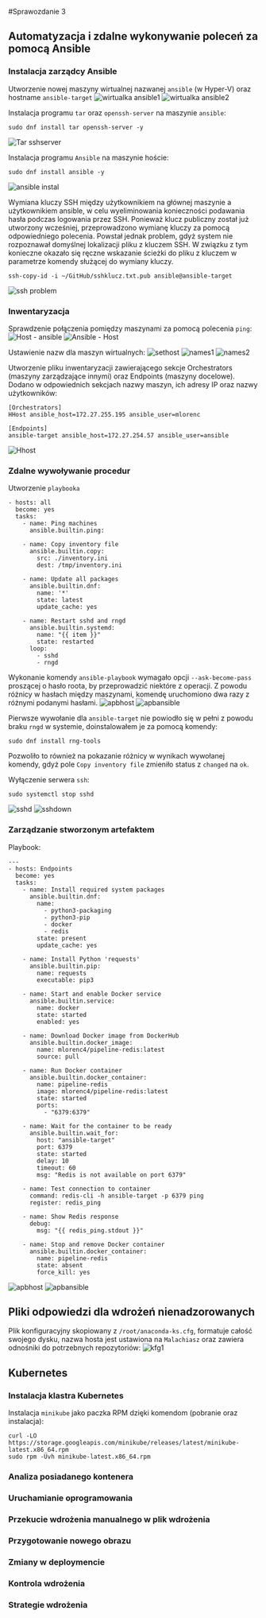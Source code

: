 #Sprawozdanie 3

## Automatyzacja i zdalne wykonywanie poleceń za pomocą Ansible

### Instalacja zarządcy Ansible
Utworzenie nowej maszyny wirtualnej nazwanej `ansible` (w Hyper-V) oraz hostname `ansible-target`
![wirtualka ansible1](./screenshots/nmwa1.png)
![wirtualka ansible2](./screenshots/nmwa2.png)


Instalacja programu `tar` oraz `openssh-server` na maszynie `ansible`:
```
sudo dnf install tar openssh-server -y
```
![Tar sshserver](./screenshots/tar.png)

Instalacja programu `Ansible` na maszynie hoście:
```
sudo dnf install ansible -y
```
![ansible instal](./screenshots/ansibleinstal.png)


Wymiana kluczy SSH między użytkownikiem na głównej maszynie a użytkownikiem ansible, w celu wyeliminowania konieczności podawania hasła podczas logowania przez SSH. Ponieważ klucz publiczny został już utworzony wcześniej, przeprowadzono wymianę kluczy za pomocą odpowiedniego polecenia. Powstał jednak problem, gdyż system nie rozpoznawał domyślnej lokalizacji pliku z kluczem SSH. W związku z tym konieczne okazało się ręczne wskazanie ścieżki do pliku z kluczem w parametrze komendy służącej do wymiany kluczy.
```
ssh-copy-id -i ~/GitHub/sshklucz.txt.pub ansible@ansible-target
```
![ssh problem](./screenshots/sshproblem.png)
### Inwentaryzacja

Sprawdzenie połączenia pomiędzy maszynami za pomocą polecenia `ping`:
![Host - ansible](./screenshots/hostansible.png)
![Ansible - Host](./screenshots/ansiblehost.png)

Ustawienie nazw dla maszyn wirtualnych:
![sethost](./screenshots/sethhost.png)
![names1](./screenshots/nameshhost.png)
![names2](./screenshots/namesansible.png)

Utworzenie pliku inwentaryzacji zawierającego sekcje Orchestrators (maszyny zarządzające innymi) oraz Endpoints (maszyny docelowe). Dodano w odpowiednich sekcjach nazwy maszyn, ich adresy IP oraz nazwy użytkowników:
```
[Orchestrators]
HHost ansible_host=172.27.255.195 ansible_user=mlorenc

[Endpoints]
ansible-target ansible_host=172.27.254.57 ansible_user=ansible
```
![Hhost](./screenshots/hhost.png)


### Zdalne wywoływanie procedur
Utworzenie `playbooka`
```
- hosts: all
  become: yes
  tasks:
    - name: Ping machines
      ansible.builtin.ping:

    - name: Copy inventory file
      ansible.builtin.copy:
        src: ./inventory.ini
        dest: /tmp/inventory.ini

    - name: Update all packages
      ansible.builtin.dnf:
        name: '*'
        state: latest
        update_cache: yes

    - name: Restart sshd and rngd
      ansible.builtin.systemd:
        name: "{{ item }}"
        state: restarted
      loop:
        - sshd
        - rngd
```

Wykonanie komendy `ansible-playbook` wymagało opcji `--ask-become-pass` proszącej o hasło roota, by przeprowadzić niektóre z operacji. Z powodu różnicy w hasłach między maszynami, komendę uruchomiono dwa razy z różnymi podanymi hasłami.
![apbhost](./screenshots/apbhost.png)
![apbansible](./screenshots/apbansible.png)

Pierwsze wywołanie dla `ansible-target` nie powiodło się w pełni z powodu braku `rngd` w systemie, doinstalowałem je za pomocą komendy:
```
sudo dnf install rng-tools
```
Pozwoliło to również na pokazanie różnicy w wynikach wywołanej komendy, gdyż pole `Copy inventory file` zmieniło status z `changed` na `ok`.

Wyłączenie serwera `ssh`:
```
sudo systemctl stop sshd
```
![sshd](./screenshots/sshd.png)
![sshdown](./screenshots/sshdown.png)

### Zarządzanie stworzonym artefaktem


Playbook:
```
---
- hosts: Endpoints
  become: yes
  tasks:
    - name: Install required system packages
      ansible.builtin.dnf:
        name:
          - python3-packaging
          - python3-pip
          - docker
          - redis
        state: present
        update_cache: yes

    - name: Install Python 'requests'
      ansible.builtin.pip:
        name: requests
        executable: pip3

    - name: Start and enable Docker service
      ansible.builtin.service:
        name: docker
        state: started
        enabled: yes

    - name: Download Docker image from DockerHub
      ansible.builtin.docker_image:
        name: mlorenc4/pipeline-redis:latest
        source: pull

    - name: Run Docker container
      ansible.builtin.docker_container:
        name: pipeline-redis
        image: mlorenc4/pipeline-redis:latest
        state: started
        ports:
          - "6379:6379"

    - name: Wait for the container to be ready
      ansible.builtin.wait_for:
        host: "ansible-target"
        port: 6379
        state: started
        delay: 10
        timeout: 60
        msg: "Redis is not available on port 6379"

    - name: Test connection to container
      command: redis-cli -h ansible-target -p 6379 ping
      register: redis_ping

    - name: Show Redis response
      debug:
        msg: "{{ redis_ping.stdout }}"

    - name: Stop and remove Docker container
      ansible.builtin.docker_container:
        name: pipeline-redis
        state: absent
        force_kill: yes
```

![apbhost](./screenshots/apbhost.png)
![apbansible](./screenshots/apbansible.png)


## Pliki odpowiedzi dla wdrożeń nienadzorowanych

Plik konfiguracyjny skopiowany z `/root/anaconda-ks.cfg`, formatuje całość swojego dysku, nazwa hosta jest ustawiona na `Malachiasz` oraz zawiera odnośniki do potrzebnych repozytoriów:
![kfg1](./screenshots/kfg1.png)


## Kubernetes

### Instalacja klastra Kubernetes

Instalacja `minikube` jako paczka RPM dzięki komendom (pobranie oraz instalacja):
```
curl -LO https://storage.googleapis.com/minikube/releases/latest/minikube-latest.x86_64.rpm
sudo rpm -Uvh minikube-latest.x86_64.rpm
```

### Analiza posiadanego kontenera


### Uruchamianie oprogramowania


### Przekucie wdrożenia manualnego w plik wdrożenia


### Przygotowanie nowego obrazu


### Zmiany w deploymencie


### Kontrola wdrożenia


### Strategie wdrożenia